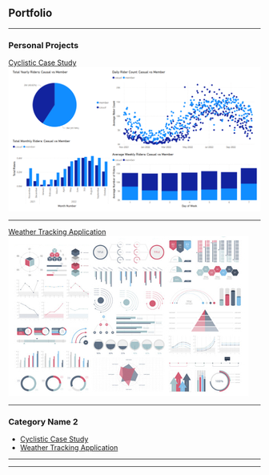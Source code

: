 ## Portfolio

---

### Personal Projects 

[Cyclistic Case Study](https://github.com/mbdetering/cyclistic_case_study/blob/main/README.md)
<img src="images/thumbail.png?raw=true"/>

---
[Weather Tracking Application](/pdf/sample_presentation.pdf)
<img src="images/dummy_thumbnail.jpg?raw=true"/>

---

### Category Name 2

- [Cyclistic Case Study](http://example.com/)
- [Weather Tracking Application](http://example.com/)

---




---

